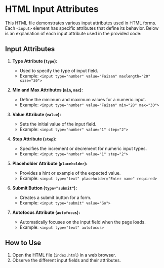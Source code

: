 # HTML Input Attributes

This HTML file demonstrates various input attributes used in HTML forms. Each `<input>` element has specific attributes that define its behavior. Below is an explanation of each input attribute used in the provided code:

## Input Attributes

1. **Type Attribute (`type`):**
   - Used to specify the type of input field.
   - Example: `<input type="number" value="Faizan" maxlength="20" size="30">`

2. **Min and Max Attributes (`min`, `max`):**
   - Define the minimum and maximum values for a numeric input.
   - Example: `<input type="number" value="Faizan" min="20" max="30">`

3. **Value Attribute (`value`):**
   - Sets the initial value of the input field.
   - Example: `<input type="number" value="1" step="2">`

4. **Step Attribute (`step`):**
   - Specifies the increment or decrement for numeric input types.
   - Example: `<input type="number" value="1" step="2">`

5. **Placeholder Attribute (`placeholder`):**
   - Provides a hint or example of the expected value.
   - Example: `<input type="text" placeholder="Enter name" required>`

6. **Submit Button (`type="submit"`):**
   - Creates a submit button for a form.
   - Example: `<input type="submit" value="Go">`

7. **Autofocus Attribute (`autofocus`):**
   - Automatically focuses on the input field when the page loads.
   - Example: `<input type="text" autofocus>`

## How to Use

1. Open the HTML file (`index.html`) in a web browser.
2. Observe the different input fields and their attributes.
